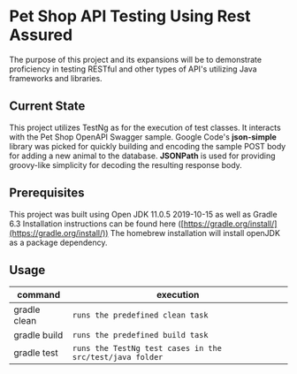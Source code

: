 # Pet Shop API Testing Using Rest Assured

The purpose of this project and its expansions will be to demonstrate proficiency in testing RESTful and other types of API's utilizing Java frameworks and libraries.


## Current State
This project utilizes TestNg as for the execution of test classes.  It interacts with the Pet Shop OpenAPI Swagger sample.   Google Code's **json-simple** library was picked for quickly building and encoding the sample POST body for adding a new animal to the database.   **JSONPath** is used for providing groovy-like simplicity for decoding the resulting response body. 

## Prerequisites
This project was built using Open JDK 11.0.5 2019-10-15 as well as Gradle 6.3
Installation instructions can be found here ([https://gradle.org/install/](https://gradle.org/install/))
The homebrew installation will install openJDK as a package dependency.

## Usage


|    command            |execution                         | 
|----------------|-------------------------------|
|gradle clean|`runs the predefined clean task`            |
|gradle build|`runs the predefined build task`            |
|gradle test |`runs the TestNg test cases in the src/test/java folder`|
